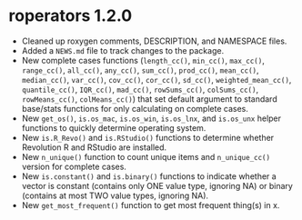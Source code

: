 # roperators 1.2.0

* Cleaned up roxygen comments, DESCRIPTION, and NAMESPACE files.
* Added a `NEWS.md` file to track changes to the package.
* New complete cases functions (`length_cc()`, `min_cc()`, `max_cc()`,
  `range_cc()`, `all_cc()`, `any_cc()`, `sum_cc()`, `prod_cc()`, `mean_cc()`,
  `median_cc()`, `var_cc()`, `cov_cc()`, `cor_cc()`, `sd_cc()`,
  `weighted_mean_cc()`, `quantile_cc()`, `IQR_cc()`, `mad_cc()`,
  `rowSums_cc()`, `colSums_cc()`, `rowMeans_cc()`, `colMeans_cc()`) that set
  default argument to standard base/stats functions for only calculating on
  complete cases.
* New `get_os()`, `is.os_mac`, `is.os_win`, `is.os_lnx`, and `is.os_unx` helper
  functions to quickly determine operating system.
* New `is.R_Revo()` and `is.RStudio()` functions to determine whether Revolution
  R and RStudio are installed.
* New `n_unique()` function to count unique items and `n_unique_cc()` version
  for complete cases.
* New `is.constant()` and `is.binary()` functions to indicate whether a vector
  is constant (contains only ONE value type, ignoring NA) or binary (contains
  at most TWO value types, ignoring NA).
* New `get_most_frequent()` function to get most frequent thing(s) in x.
